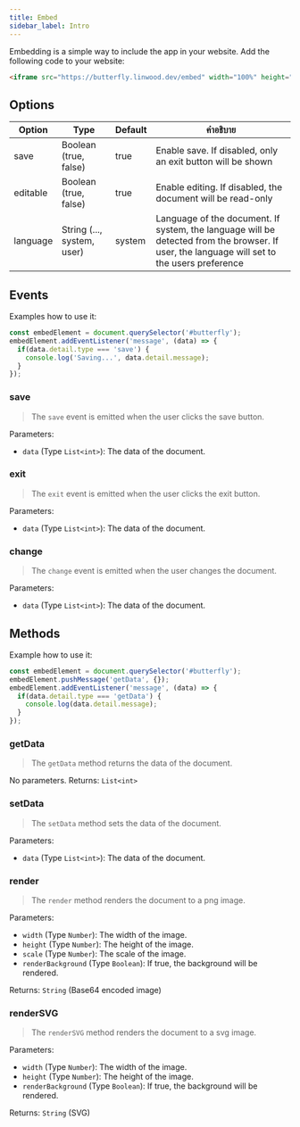 ```yaml
---
title: Embed
sidebar_label: Intro
---
```


Embedding is a simple way to include the app in your website. Add the following code to your website:

```html
<iframe src="https://butterfly.linwood.dev/embed" width="100%" height="500px" allowtransparency="true"></iframe>
```

## Options

| Option   | Type                       | Default | คำอธิบาย                                                                                                                                    |
| -------- | -------------------------- | ------- | ------------------------------------------------------------------------------------------------------------------------------------------- |
| save     | Boolean (true, false)      | true    | Enable save. If disabled, only an exit button will be shown                                                                                 |
| editable | Boolean (true, false)      | true    | Enable editing. If disabled, the document will be read-only                                                                                 |
| language | String (..., system, user) | system  | Language of the document. If system, the language will be detected from the browser. If user, the language will set to the users preference |

## Events

Examples how to use it:

```javascript
const embedElement = document.querySelector('#butterfly');
embedElement.addEventListener('message', (data) => {
  if(data.detail.type === 'save') {
    console.log('Saving...', data.detail.message);
  }
});
```

### save

> The `save` event is emitted when the user clicks the save button.

Parameters:

* `data` (Type `List<int>`): The data of the document.

### exit

> The `exit` event is emitted when the user clicks the exit button.

Parameters:

* `data` (Type `List<int>`): The data of the document.

### change

> The `change` event is emitted when the user changes the document.

Parameters:

* `data` (Type `List<int>`): The data of the document.

## Methods

Example how to use it:

```javascript
const embedElement = document.querySelector('#butterfly');
embedElement.pushMessage('getData', {});
embedElement.addEventListener('message', (data) => {
  if(data.detail.type === 'getData') {
    console.log(data.detail.message);
  }
});
```

### getData

> The `getData` method returns the data of the document.

No parameters. Returns: `List<int>`

### setData

> The `setData` method sets the data of the document.

Parameters:

* `data` (Type `List<int>`): The data of the document.

### render

> The `render` method renders the document to a png image.

Parameters:

* `width` (Type `Number`): The width of the image.
* `height` (Type `Number`): The height of the image.
* `scale` (Type `Number`): The scale of the image.
* `renderBackground` (Type `Boolean`): If true, the background will be rendered.

Returns: `String` (Base64 encoded image)

### renderSVG

> The `renderSVG` method renders the document to a svg image.

Parameters:

* `width` (Type `Number`): The width of the image.
* `height` (Type `Number`): The height of the image.
* `renderBackground` (Type `Boolean`): If true, the background will be rendered.

Returns: `String` (SVG)
